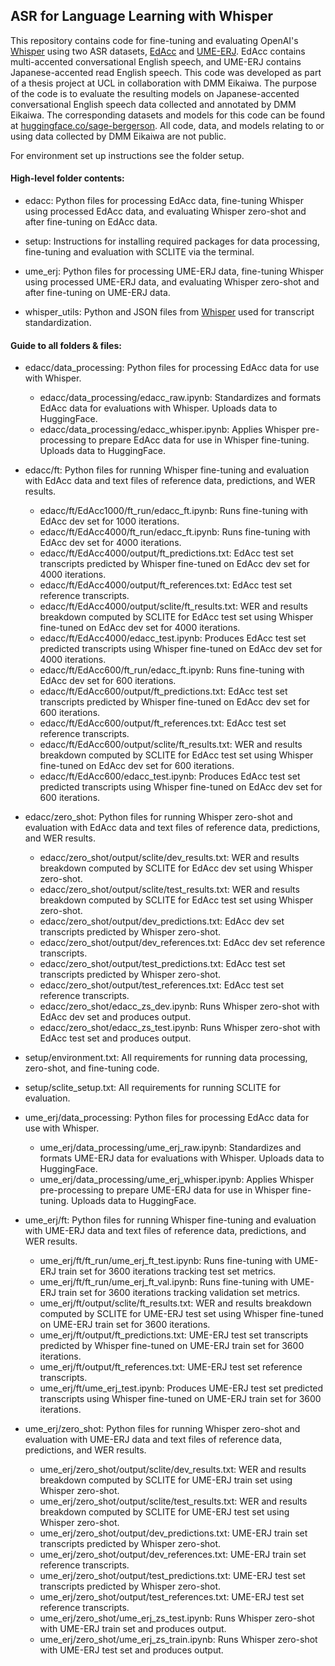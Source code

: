 ## ASR for Language Learning with Whisper

This repository contains code for fine-tuning and evaluating OpenAI's [Whisper](https://github.com/openai/whisper) using two ASR datasets, [EdAcc](https://groups.inf.ed.ac.uk/edacc/) and [UME-ERJ](https://research.nii.ac.jp/src/en/UME-ERJ.html). EdAcc contains multi-accented conversational English speech, and UME-ERJ contains Japanese-accented read English speech. This code was developed as part of a thesis project at UCL in collaboration with DMM Eikaiwa. The purpose of the code is to evaluate the resulting models on Japanese-accented conversational English speech data collected and annotated by DMM Eikaiwa. The corresponding datasets and models for this code can be found at [huggingface.co/sage-bergerson](https://huggingface.co/sage-bergerson). All code, data, and models relating to or using data collected by DMM Eikaiwa are not public.   

For environment set up instructions see the folder setup.  

#### High-level folder contents:

- edacc: Python files for processing EdAcc data, fine-tuning Whisper using processed EdAcc data, and evaluating Whisper zero-shot and after fine-tuning on EdAcc data.   

- setup: Instructions for installing required packages for data processing, fine-tuning and evaluation with SCLITE via the terminal.  

- ume_erj: Python files for processing UME-ERJ data, fine-tuning Whisper using processed UME-ERJ data, and evaluating Whisper zero-shot and after fine-tuning on UME-ERJ data.   

- whisper_utils: Python and JSON files from [Whisper](https://github.com/openai/whisper) used for transcript standardization.

#### Guide to all folders & files:

- edacc/data_processing: Python files for processing EdAcc data for use with Whisper.  

  - edacc/data_processing/edacc_raw.ipynb: Standardizes and formats EdAcc data for evaluations with Whisper. Uploads data to HuggingFace.
  - edacc/data_processing/edacc_whisper.ipynb: Applies Whisper pre-processing to prepare EdAcc data for use in Whisper fine-tuning. Uploads data to HuggingFace.  

- edacc/ft: Python files for running Whisper fine-tuning and evaluation with EdAcc data and text files of reference data, predictions, and WER results.

  - edacc/ft/EdAcc1000/ft_run/edacc_ft.ipynb: Runs fine-tuning with EdAcc dev set for 1000 iterations. 
  - edacc/ft/EdAcc4000/ft_run/edacc_ft.ipynb: Runs fine-tuning with EdAcc dev set for 4000 iterations. 
  - edacc/ft/EdAcc4000/output/ft_predictions.txt: EdAcc test set transcripts predicted by Whisper fine-tuned on EdAcc dev set for 4000 iterations.
  - edacc/ft/EdAcc4000/output/ft_references.txt: EdAcc test set reference transcripts.
  - edacc/ft/EdAcc4000/output/sclite/ft_results.txt: WER and results breakdown computed by SCLITE for EdAcc test set using Whisper fine-tuned on EdAcc dev set for 4000 iterations.
  - edacc/ft/EdAcc4000/edacc_test.ipynb: Produces EdAcc test set predicted transcripts using Whisper fine-tuned on EdAcc dev set for 4000 iterations.
  - edacc/ft/EdAcc600/ft_run/edacc_ft.ipynb: Runs fine-tuning with EdAcc dev set for 600 iterations. 
  - edacc/ft/EdAcc600/output/ft_predictions.txt: EdAcc test set transcripts predicted by Whisper fine-tuned on EdAcc dev set for 600 iterations.
  - edacc/ft/EdAcc600/output/ft_references.txt: EdAcc test set reference transcripts.
  - edacc/ft/EdAcc600/output/sclite/ft_results.txt: WER and results breakdown computed by SCLITE for EdAcc test set using Whisper fine-tuned on EdAcc dev set for 600 iterations.
  - edacc/ft/EdAcc600/edacc_test.ipynb: Produces EdAcc test set predicted transcripts using Whisper fine-tuned on EdAcc dev set for 600 iterations.

- edacc/zero_shot: Python files for running Whisper zero-shot and evaluation with EdAcc data and text files of reference data, predictions, and WER results.

  - edacc/zero_shot/output/sclite/dev_results.txt: WER and results breakdown computed by SCLITE for EdAcc dev set using Whisper zero-shot.
  - edacc/zero_shot/output/sclite/test_results.txt: WER and results breakdown computed by SCLITE for EdAcc test set using Whisper zero-shot.
  - edacc/zero_shot/output/dev_predictions.txt: EdAcc dev set transcripts predicted by Whisper zero-shot.
  - edacc/zero_shot/output/dev_references.txt: EdAcc dev set reference transcripts.
  - edacc/zero_shot/output/test_predictions.txt: EdAcc test set transcripts predicted by Whisper zero-shot.
  - edacc/zero_shot/output/test_references.txt: EdAcc test set reference transcripts.
  - edacc/zero_shot/edacc_zs_dev.ipynb: Runs Whisper zero-shot with EdAcc dev set and produces output. 
  - edacc/zero_shot/edacc_zs_test.ipynb: Runs Whisper zero-shot with EdAcc test set and produces output. 

- setup/environment.txt: All requirements for running data processing, zero-shot, and fine-tuning code.
- setup/sclite_setup.txt: All requirements for running SCLITE for evaluation. 

- ume_erj/data_processing: Python files for processing EdAcc data for use with Whisper.

  - ume_erj/data_processing/ume_erj_raw.ipynb: Standardizes and formats UME-ERJ data for evaluations with Whisper. Uploads data to HuggingFace.
  - ume_erj/data_processing/ume_erj_whisper.ipynb: Applies Whisper pre-processing to prepare UME-ERJ data for use in Whisper fine-tuning. Uploads data to HuggingFace.

- ume_erj/ft: Python files for running Whisper fine-tuning and evaluation with UME-ERJ data and text files of reference data, predictions, and WER results.

  - ume_erj/ft/ft_run/ume_erj_ft_test.ipynb: Runs fine-tuning with UME-ERJ train set for 3600 iterations tracking test set metrics. 
  - ume_erj/ft/ft_run/ume_erj_ft_val.ipynb:  Runs fine-tuning with UME-ERJ train set for 3600 iterations tracking validation set metrics. 
  - ume_erj/ft/output/sclite/ft_results.txt: WER and results breakdown computed by SCLITE for UME-ERJ test set using Whisper fine-tuned on UME-ERJ train set for 3600 iterations.
  - ume_erj/ft/output/ft_predictions.txt: UME-ERJ test set transcripts predicted by Whisper fine-tuned on UME-ERJ train set for 3600 iterations.
  - ume_erj/ft/output/ft_references.txt: UME-ERJ test set reference transcripts.
  - ume_erj/ft/ume_erj_test.ipynb: Produces UME-ERJ test set predicted transcripts using Whisper fine-tuned on UME-ERJ train set for 3600 iterations.

- ume_erj/zero_shot: Python files for running Whisper zero-shot and evaluation with UME-ERJ data and text files of reference data, predictions, and WER results.

  - ume_erj/zero_shot/output/sclite/dev_results.txt: WER and results breakdown computed by SCLITE for UME-ERJ train set using Whisper zero-shot.
  - ume_erj/zero_shot/output/sclite/test_results.txt: WER and results breakdown computed by SCLITE for UME-ERJ test set using Whisper zero-shot.
  - ume_erj/zero_shot/output/dev_predictions.txt: UME-ERJ train set transcripts predicted by Whisper zero-shot.
  - ume_erj/zero_shot/output/dev_references.txt: UME-ERJ train set reference transcripts.
  - ume_erj/zero_shot/output/test_predictions.txt: UME-ERJ test set transcripts predicted by Whisper zero-shot.
  - ume_erj/zero_shot/output/test_references.txt: UME-ERJ test set reference transcripts.
  - ume_erj/zero_shot/ume_erj_zs_test.ipynb: Runs Whisper zero-shot with UME-ERJ train set and produces output. 
  - ume_erj/zero_shot/ume_erj_zs_train.ipynb: Runs Whisper zero-shot with UME-ERJ test set and produces output. 

